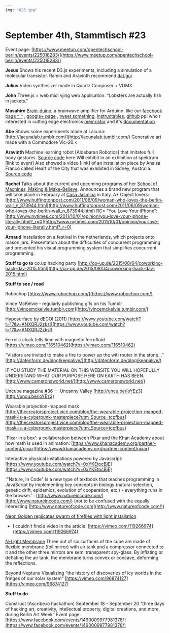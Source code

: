 ```yaml
---
img: "023.jpg"
---
```


# **September 4th, Stammtisch #23**

Event page:
[https://www.meetup.com/opentechschool-berlin/events/225018283/](https://www.meetup.com/opentechschool-berlin/events/225018283/)

**Jesus**
Shows his recent D3.js experiments, including a simulation of a molecular transistor.
Ramin and Aravinth recommend [dat.gui](https://code.google.com/p/dat-gui/)

**Julius**
Video synthesizer made in Quartz Composer + VDMX.

**John**
Three.js + web midi vjing web application.
“Lobsters are actually fish in jackets.”

**Masahiro**
[Brain-duino](http://psychiclab.net/IBVA/kit1.html), a brainwave amplifier for Arduino.
like our [facebook page ^_^](https://www.facebook.com/brainduino)  , [google+ page](https://plus.google.com/101207001631950617142)  , [tweet something](https://twitter.com/brainduino), [instructables](http://www.instructables.com/id/open-brain-wave-interface-hardware-1/), [github](https://github.com/brain-duino)
ppl who r interested in cutting edge electronics [memristor](http://knowm.org/) and it's [documentation](http://knowm.org/wp-content/uploads/DM8-16DIP-BS-AF-W.pdf)

**Abe**
Shows some experiments made at Lacuna: [http://lacunalab.tumblr.com/](http://lacunalab.tumblr.com/)
Generative art made with a Commodore Vic-20.<

**Aravinth**
Machine learning robot [Aldebaran Robotics] that imitates full body gestures. [Source code](https://github.com/AravinthPanch/gesture-recognition-for-human-robot-interaction)  here 
Will exhibit in an exhibition at spektrum [link to event]
Also showed a video [link] of an installation piece by Anaisa Franco called Heart of the City that was exhibited in Sidney, Australia.
[Source code](https://github.com/AravinthPanch/heart-of-the-city)

**Rachel**
Talks about the current and upcoming programs of her [School of Machines, Making & Make-Believe](https://schoolofma.org/). Announces a brand new program that will take place in February at [Casa Jasmina](http://casajasmina.arduino.cc/) in Italy.
A* Object lovers: [http://www.huffingtonpost.com/2011/06/09/woman-who-loves-the-berlin-wall_n_873944.html](http://www.huffingtonpost.com/2011/06/09/woman-who-loves-the-berlin-wall_n_873944.html)
RC* “You Love Your iPhone”: [http://www.nytimes.com/2011/10/01/opinion/you-love-your-iphone-literally.html?_r=0](http://www.nytimes.com/2011/10/01/opinion/you-love-your-iphone-literally.html?_r=0)

**Arnaud** 
Installation on a festival in the netherlands, which projects onto mason jars.
Presentation about the difficulties of concurrent programming and presented his visual programming system that simplifies concurrent programming.

**Stuff to go to**
co.up hacking party
[http://co-up.de/2015/08/04/coworking-hack-day-2015.html](http://co-up.de/2015/08/04/coworking-hack-day-2015.html)

**Stuff to see / read**

Robochop
[https://www.robochop.com/](https://www.robochop.com/)

Vince McKelvie - regularly publishing gifs on his Tumblr [http://vincemckelvie.tumblr.com](http://vincemckelvie.tumblr.com/)

Hyposurface by dECOI (2011)
[https://www.youtube.com/watch?t=17&v=ANXQRJ2zksI](https://www.youtube.com/watch?t=17&v=ANXQRJ2zksI)

Ferrolic clock tells time with magnetic ferrofluid
[https://vimeo.com/116510462](https://vimeo.com/116510462)

“Visitors are invited to make a fire to power up the wifi router in the stone...”
[http://datenform.de/blog/keepalive/](http://datenform.de/blog/keepalive/)

IF YOU STUDY THE MATERIAL ON THIS WEBSITE YOU WILL HOPEFULLY UNDERSTAND WHAT OUR PURPOSE HERE ON EARTH HAS BEEN.
[http://www.cameronsworld.net/](http://www.cameronsworld.net/)

Uncube magazine #36 — Uncanny Valley
[http://uncu.be/loYEz3](http://uncu.be/loYEz3)

Wearable projection-mapped mask
[http://thecreatorsproject.vice.com/blog/the-wearable-projection-mapped-mask-is-a-cyberpunk-masterpiece?utm_Source=tcpfbus](http://thecreatorsproject.vice.com/blog/the-wearable-projection-mapped-mask-is-a-cyberpunk-masterpiece?utm_Source=tcpfbus)

'Pixar in a box': a collaboration between Pixar and the Khan Academy about how math is used in animation: [https://www.khanacademy.org/partner-content/pixar](https://www.khanacademy.org/partner-content/pixar)

Interactive physical installations powered by Javascript: [https://www.youtube.com/watch?v=0xYKEtocBjE](https://www.youtube.com/watch?v=0xYKEtocBjE)

'"Nature, In Code" is a new type of textbook that teaches programming in JavaScript by implementing key concepts in biology (natural selection, genetic drift, epidemics, evolution of cooperation, etc.) - everything runs in the browser.' : [http://www.natureincode.com/](http://www.natureincode.com/) (not to be confused with the equally interesting [http://www.natureofcode.com](http://www.natureofcode.com/))

[Neon Golden replicates swarm of fireflies with light installation](http://www.dezeen.com/2015/08/19/neon-golden-replicates-swarm-of-fireflies-light-led-installation-vienna/)
* I couldn't find a video in the article: [https://vimeo.com/119266974](https://vimeo.com/119266974)

[N-Light Membrane](http://www.numen.eu/installations/n-light/membrane/)
Three out of six surfaces of the cube are made of flexible membrane (foil mirror) with air tank and a compressor connected to it and the other three mirrors are semi transparent spy-glass. By inflating or deflating the air tank, the membrane turns convex or concave, deforming the reflections.

Beyond Neptune
Visualizing “the history of discoveries of icy worlds in the fringes of our solar system”
[https://vimeo.com/96874127](https://vimeo.com/96874127)


**Stuff to do**

Construct (Ascribe.io hackathon)
September 18 - September 20
“three days of hacking art, creativity, intellectual property, digital creations, and more, during Berlin Art Week”
Event page: [https://www.facebook.com/events/1490009977981378/](https://www.facebook.com/events/1490009977981378/)




